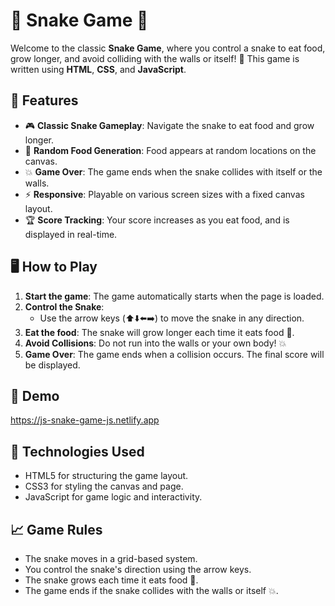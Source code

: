# 🐍 Snake Game 🐍

Welcome to the classic **Snake Game**, where you control a snake to eat food, grow longer, and avoid colliding with the walls or itself! 🚀 This game is written using **HTML**, **CSS**, and **JavaScript**.

## 📜 Features

- 🎮 **Classic Snake Gameplay**: Navigate the snake to eat food and grow longer.
- 🍏 **Random Food Generation**: Food appears at random locations on the canvas.
- 💥 **Game Over**: The game ends when the snake collides with itself or the walls.
- ⚡ **Responsive**: Playable on various screen sizes with a fixed canvas layout.
- 🏆 **Score Tracking**: Your score increases as you eat food, and is displayed in real-time.

## 🖥️ How to Play

1. **Start the game**: The game automatically starts when the page is loaded.
2. **Control the Snake**:
   - Use the arrow keys (⬆️⬇️⬅️➡️) to move the snake in any direction.
3. **Eat the food**: The snake will grow longer each time it eats food 🍏.
4. **Avoid Collisions**: Do not run into the walls or your own body! 💥
5. **Game Over**: The game ends when a collision occurs. The final score will be displayed.

## 🎨 Demo

https://js-snake-game-js.netlify.app

## 🔧 Technologies Used
 - HTML5 for structuring the game layout.
 - CSS3 for styling the canvas and page.
 - JavaScript for game logic and interactivity.


## 📈 Game Rules
 - The snake moves in a grid-based system.
 - You control the snake's direction using the arrow keys.
 - The snake grows each time it eats food 🍏.
 - The game ends if the snake collides with the walls or itself 💥.

